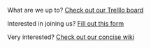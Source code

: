 What are we up to? [Check out our Trelllo board](https://trello.com/b/YUh837YR)

Interested in joining us? [Fill out this form](interest_form.html)

Very interested? [Check out our concise wiki](wiki.html)

